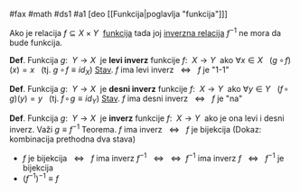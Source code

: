 #fax #math #ds1 #a1 [deo [[Funkcija|poglavlja "funkcija"]]]
$\:$

Ako je relacija $f \subseteq X\times Y\:$ [funkcija](Funkcija) tada joj [inverzna relacija](Relacija#Osnovno) $f^{-1}$ ne mora da bude funkcija.

**Def**. Funkcija $g:\ \ Y \to X\:$ je **levi inverz** funkcije $f:\ \ X \to Y\:$ ako $\forall x \in X \ \ \ (g\,\!\circ\!f)(x) = x\:\:$ (tj. $g\,\!\circ\!f\equiv id_X$)
[Stav](inverzna%20fja%20stav%20levi.png). $f$ ima levi inverz $\:\ \Leftrightarrow \ \:$ $f$ je "1-1"

**Def**. Funkcija $g:\ \ Y \to X\:$ je **desni inverz** funkcije $f:\ \ X \to Y\:$ ako $\forall y \in Y \ \ \ (f\!\circ\!g)(y) = y\:\:$ (tj. $f\!\circ\!g\equiv id_Y$)
[Stav](inverzna%20fja%20stav%20desni.png). $f$ ima desni inverz $\:\ \Leftrightarrow \ \:$ $f$ je "na"

**Def**. Funkcija $g:\ \ Y \to X\:$ je **inverz** funkcije $f:\ \ X \to Y\:$ ako je ona levi i desni inverz. Važi $g \equiv f^{-1}$
Teorema. $f$ ima  inverz $\:\ \Leftrightarrow \ \:$ $f$ je bijekcija
(Dokaz: kombinacija prethodna dva stava)

- $f$ je bijekcija $\:\ \Leftrightarrow \ \:$ $f$ ima inverz $f^{-1}$ $\:\ \Leftrightarrow \ \:$
 $\Leftrightarrow \ \:$$f^{-1}$ ima inverz $f$ $\:\ \Leftrightarrow \ \:$ $f^{-1}$ je bijekcija
- $(f^{-1})^{-1} \equiv f$